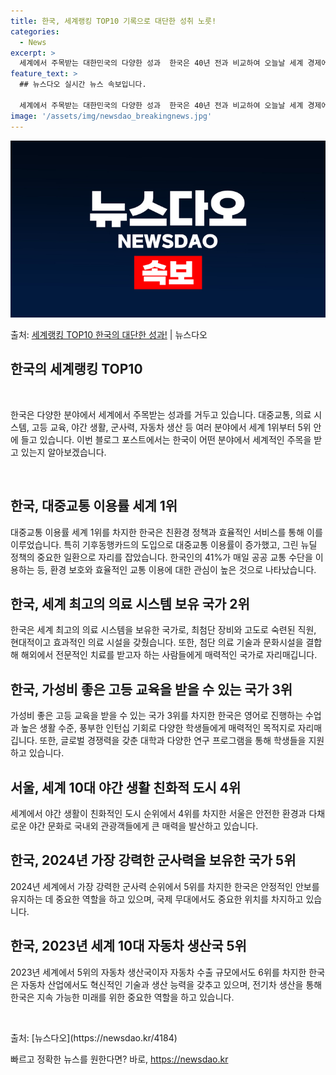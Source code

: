 ```yaml
---
title: 한국, 세계랭킹 TOP10 기록으로 대단한 성취 노릇!
categories:
  - News
excerpt: >
  세계에서 주목받는 대한민국의 다양한 성과  한국은 40년 전과 비교하여 오늘날 세계 경제에서 중요한 비중을 …
feature_text: >
  ## 뉴스다오 실시간 뉴스 속보입니다.

  세계에서 주목받는 대한민국의 다양한 성과  한국은 40년 전과 비교하여 오늘날 세계 경제에서 중요한 비중을 …
image: '/assets/img/newsdao_breakingnews.jpg'
---
```


![뉴스다오 속보](/assets/img/newsdao_breakingnews.jpg)

<p>출처: <a href="https://newsdao.kr/4184" rel="dofollow">세계랭킹 TOP10 한국의 대단한 성과!</a> | 뉴스다오</p>

<h2 data-ke-size="size26">한국의 세계랭킹 TOP10</h2>
<p data-ke-size="size16">&nbsp;</p>
한국은 다양한 분야에서 세계에서 주목받는 성과를 거두고 있습니다. 대중교통, 의료 시스템, 고등 교육, 야간 생활, 군사력, 자동차 생산 등 여러 분야에서 세계 1위부터 5위 안에 들고 있습니다. 이번 블로그 포스트에서는 한국이 어떤 분야에서 세계적인 주목을 받고 있는지 알아보겠습니다.
<p data-ke-size="size16">&nbsp;</p>

<h2 data-ke-size="size24">한국, 대중교통 이용률 세계 1위</h2>
대중교통 이용률 세계 1위를 차지한 한국은 친환경 정책과 효율적인 서비스를 통해 이를 이루었습니다. 특히 기후동행카드의 도입으로 대중교통 이용률이 증가했고, 그린 뉴딜 정책의 중요한 일환으로 자리를 잡았습니다. 한국인의 41%가 매일 공공 교통 수단을 이용하는 등, 환경 보호와 효율적인 교통 이용에 대한 관심이 높은 것으로 나타났습니다.

<h2 data-ke-size="size24">한국, 세계 최고의 의료 시스템 보유 국가 2위</h2>
한국은 세계 최고의 의료 시스템을 보유한 국가로, 최첨단 장비와 고도로 숙련된 직원, 현대적이고 효과적인 의료 시설을 갖췄습니다. 또한, 첨단 의료 기술과 문화시설을 결합해 해외에서 전문적인 치료를 받고자 하는 사람들에게 매력적인 국가로 자리매깁니다.

<h2 data-ke-size="size24">한국, 가성비 좋은 고등 교육을 받을 수 있는 국가 3위</h2>
가성비 좋은 고등 교육을 받을 수 있는 국가 3위를 차지한 한국은 영어로 진행하는 수업과 높은 생활 수준, 풍부한 인턴십 기회로 다양한 학생들에게 매력적인 목적지로 자리매깁니다. 또한, 글로벌 경쟁력을 갖춘 대학과 다양한 연구 프로그램을 통해 학생들을 지원하고 있습니다.

<h2 data-ke-size="size24">서울, 세계 10대 야간 생활 친화적 도시 4위</h2>
세계에서 야간 생활이 친화적인 도시 순위에서 4위를 차지한 서울은 안전한 환경과 다채로운 야간 문화로 국내외 관광객들에게 큰 매력을 발산하고 있습니다.

<h2 data-ke-size="size24">한국, 2024년 가장 강력한 군사력을 보유한 국가 5위</h2>
2024년 세계에서 가장 강력한 군사력 순위에서 5위를 차지한 한국은 안정적인 안보를 유지하는 데 중요한 역할을 하고 있으며, 국제 무대에서도 중요한 위치를 차지하고 있습니다.

<h2 data-ke-size="size24">한국, 2023년 세계 10대 자동차 생산국 5위</h2>
2023년 세계에서 5위의 자동차 생산국이자 자동차 수출 규모에서도 6위를 차지한 한국은 자동차 산업에서도 혁신적인 기술과 생산 능력을 갖추고 있으며, 전기차 생산을 통해 한국은 지속 가능한 미래를 위한 중요한 역할을 하고 있습니다.
<p data-ke-size="size16">&nbsp;</p>
출처: [뉴스다오](https://newsdao.kr/4184) 

빠르고 정확한 뉴스를 원한다면? 바로, <a href="https://newsdao.kr" rel="dofollow">https://newsdao.kr</a>


